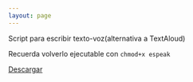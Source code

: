 ```yaml
---
layout: page
---
```

Script para escribir texto-voz(alternativa a TextAloud)

Recuerda volverlo ejecutable con `chmod+x espeak`

[Descargar](espeak)
